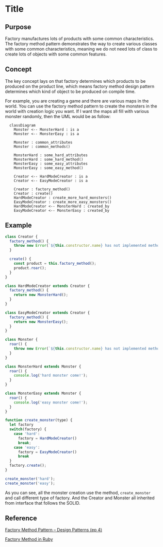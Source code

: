 # Title

## Purpose

Factory manufactures lots of products with some common characteristics. The factory method pattern demonstrates the way to create various classes with some common characteristics, meaning we do not need lots of class to create lots of objects with some common features.

## Concept

The key concept lays on that factory determines which products to be produced on the product line, which means factory method design pattern determines which kind of object to be produced on compile time.

For example, you are creating a game and there are various maps in the world. You can use the factory method pattern to create the monsters in the world with creation logic you want. If I want the maps all fill with various monster randomly, then the UML would be as follow:

```mermaid
  classDiagram
    Monster <-- MonsterHard : is a
    Monster <-- MonsterEasy : is a

    Monster : common_attributes
    Monster : common_methods()

    MonsterHard : some_hard_attributes
    MonsterHard : some_hard_method()
    MonsterEasy : some_easy_attributes
    MonsterEasy : some_easy_method()

    Creator <-- HardModeCreator : is a
    Creator <-- EasyModeCreator : is a

    Creator : factory_method()
    Creator : create()
    HardModeCreator : create_more_hard_monsters()
    EasyModeCreator : create_more_easy_monsters()
    HardModeCreator <-- MonsterHard : created_by
    EasyModeCreator <-- MonsterEasy : created_by
```

## Example

```javascript
class Creator {
  factory_method() {
    throw new Error(`${this.constructor.name} has not implemented method '${this.factory_method.name}'`);
  }

  create() {
    const product = this.factory_method();
    product.roar();
  }
}

class HardModeCreator extends Creator {
  factory_method() {
    return new MonsterHard();
  }
}

class EasyModeCreator extends Creator {
  factory_method() {
    return new MonsterEasy();
  }
}

class Monster {
  roar() {
    throw new Error(`${this.constructor.name} has not implemented method '${this.roar.name}'`);
  }
}

class MonsterHard extends Monster {
  roar() {
    console.log('hard monster come!');
  }
}

class MonsterEasy extends Monster {
  roar() {
    console.log('easy monster come!');
  }
}

function create_monster(type) {
  let factory
  switch(factory) {
    case 'hard':
      factory = HardModeCreator()
      break;
    case 'easy':
      factory = EasyModeCreator()
      break
  }
  factory.create();
}

create_monster('hard');
create_monster('easy');
```

As you can see, all the monster creation use the method, `create_monster` and call different type of factory. And the Creator and Monster all inherited from interface that follows the SOLID.

## Reference

[Factory Method Pattern – Design Patterns (ep 4)](https://www.youtube.com/watch?v=EcFVTgRHJLM&list=PLrhzvIcii6GNjpARdnO4ueTUAVR9eMBpc&index=4)

[Factory Method in Ruby](https://refactoring.guru/design-patterns/factory-method/ruby/example#:~:text=Factory%20method%20is%20a%20creational,constructor%20call%20(%20new%20operator).)
